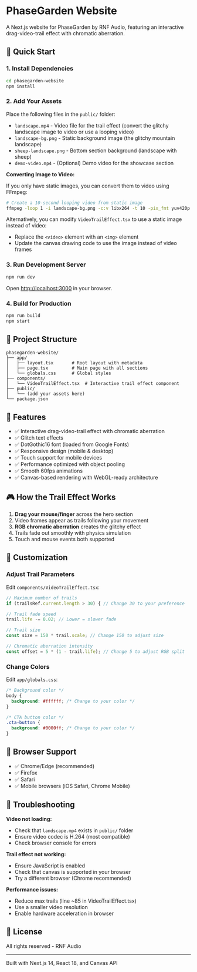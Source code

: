 # PhaseGarden Website

A Next.js website for PhaseGarden by RNF Audio, featuring an interactive drag-video-trail effect with chromatic aberration.

## 🚀 Quick Start

### 1. Install Dependencies

```bash
cd phasegarden-website
npm install
```

### 2. Add Your Assets

Place the following files in the `public/` folder:

- `landscape.mp4` - Video file for the trail effect (convert the glitchy landscape image to video or use a looping video)
- `landscape-bg.png` - Static background image (the glitchy mountain landscape)
- `sheep-landscape.png` - Bottom section background (landscape with sheep)
- `demo-video.mp4` - (Optional) Demo video for the showcase section

**Converting Image to Video:**

If you only have static images, you can convert them to video using FFmpeg:

```bash
# Create a 10-second looping video from static image
ffmpeg -loop 1 -i landscape-bg.png -c:v libx264 -t 10 -pix_fmt yuv420p -vf scale=1920:1080 public/landscape.mp4
```

Alternatively, you can modify `VideoTrailEffect.tsx` to use a static image instead of video:
- Replace the `<video>` element with an `<img>` element
- Update the canvas drawing code to use the image instead of video frames

### 3. Run Development Server

```bash
npm run dev
```

Open [http://localhost:3000](http://localhost:3000) in your browser.

### 4. Build for Production

```bash
npm run build
npm start
```

## 📁 Project Structure

```
phasegarden-website/
├── app/
│   ├── layout.tsx       # Root layout with metadata
│   ├── page.tsx         # Main page with all sections
│   └── globals.css      # Global styles
├── components/
│   └── VideoTrailEffect.tsx  # Interactive trail effect component
├── public/
│   └── (add your assets here)
└── package.json
```

## 🎨 Features

- ✅ Interactive drag-video-trail effect with chromatic aberration
- ✅ Glitch text effects
- ✅ DotGothic16 font (loaded from Google Fonts)
- ✅ Responsive design (mobile & desktop)
- ✅ Touch support for mobile devices
- ✅ Performance optimized with object pooling
- ✅ Smooth 60fps animations
- ✅ Canvas-based rendering with WebGL-ready architecture

## 🎮 How the Trail Effect Works

1. **Drag your mouse/finger** across the hero section
2. Video frames appear as trails following your movement
3. **RGB chromatic aberration** creates the glitchy effect
4. Trails fade out smoothly with physics simulation
5. Touch and mouse events both supported

## 🔧 Customization

### Adjust Trail Parameters

Edit `components/VideoTrailEffect.tsx`:

```typescript
// Maximum number of trails
if (trailsRef.current.length > 30) { // Change 30 to your preference

// Trail fade speed
trail.life -= 0.02; // Lower = slower fade

// Trail size
const size = 150 * trail.scale; // Change 150 to adjust size

// Chromatic aberration intensity
const offset = 5 * (1 - trail.life); // Change 5 to adjust RGB split
```

### Change Colors

Edit `app/globals.css`:

```css
/* Background color */
body {
  background: #ffffff; /* Change to your color */
}

/* CTA button color */
.cta-button {
  background: #0000ff; /* Change to your color */
}
```

## 📱 Browser Support

- ✅ Chrome/Edge (recommended)
- ✅ Firefox
- ✅ Safari
- ✅ Mobile browsers (iOS Safari, Chrome Mobile)

## 🐛 Troubleshooting

**Video not loading:**
- Check that `landscape.mp4` exists in `public/` folder
- Ensure video codec is H.264 (most compatible)
- Check browser console for errors

**Trail effect not working:**
- Ensure JavaScript is enabled
- Check that canvas is supported in your browser
- Try a different browser (Chrome recommended)

**Performance issues:**
- Reduce max trails (line ~85 in VideoTrailEffect.tsx)
- Use a smaller video resolution
- Enable hardware acceleration in browser

## 📄 License

All rights reserved - RNF Audio

---

Built with Next.js 14, React 18, and Canvas API

